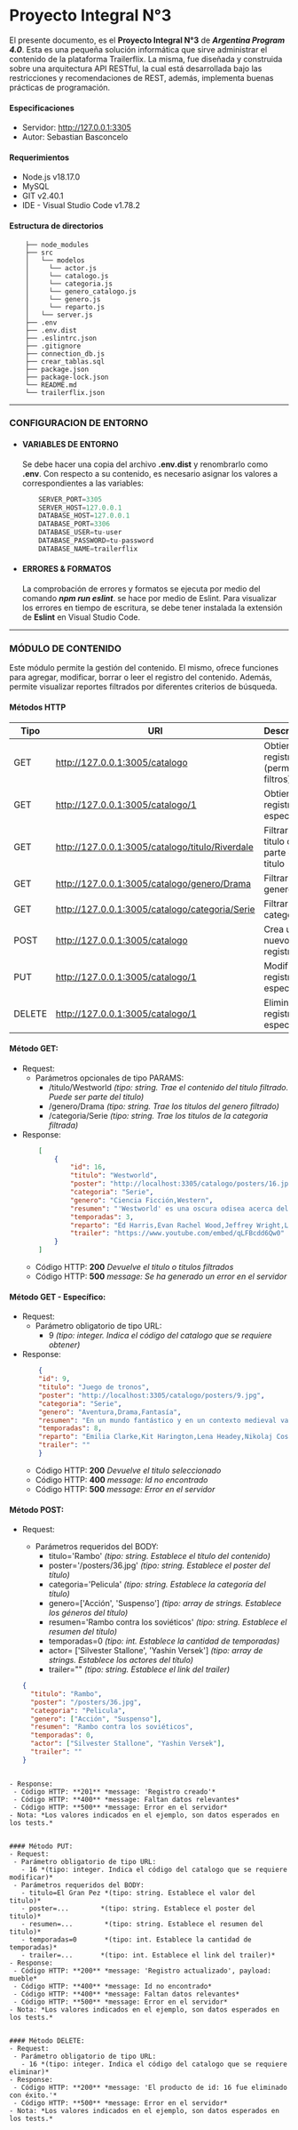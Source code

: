 # Proyecto Integral N°3

El presente documento, es el **Proyecto Integral N°3** de ***Argentina Program 4.0***. Esta es una pequeña solución informática que sirve administrar el contenido de la plataforma Trailerflix.
La misma, fue diseñada y construida sobre una arquitectura API RESTful, la cual está desarrollada bajo las restricciones y recomendaciones de REST, además, implementa buenas prácticas de programación.

#### Especificaciones
- Servidor: http://127.0.0.1:3305
- Autor: Sebastian Basconcelo

#### Requerimientos
- Node.js v18.17.0
- MySQL
- GIT v2.40.1
- IDE - Visual Studio Code v1.78.2

#### Estructura de directorios
``` tree
    ├── node_modules
    ├── src
    │   └── modelos
    │     └── actor.js
    │     └── catalogo.js
    │     └── categoria.js
    │     └── genero_catalogo.js
    │     └── genero.js
    │     └── reparto.js
    │   └── server.js
    ├── .env
    ├── .env.dist
    ├── .eslintrc.json
    ├── .gitignore
    ├── connection_db.js
    ├── crear_tablas.sql
    ├── package.json
    ├── package-lock.json 
    └── README.md
    └── trailerflix.json
```

---
### CONFIGURACION DE ENTORNO
  - #### VARIABLES DE ENTORNO
    Se debe hacer una copia del archivo **.env.dist** y renombrarlo como **.env**. Con respecto a su contenido, es necesario asignar los valores a correspondientes a las variables:
    ``` js
        SERVER_PORT=3305
        SERVER_HOST=127.0.0.1
        DATABASE_HOST=127.0.0.1
        DATABASE_PORT=3306
        DATABASE_USER=tu-user
        DATABASE_PASSWORD=tu-password
        DATABASE_NAME=trailerflix
    ```


 - #### ERRORES & FORMATOS
    La comprobación de errores y formatos se ejecuta por medio del comando ***npm run eslint***. se hace por medio de Eslint. Para visualizar los errores en tiempo de escritura, se debe tener instalada la extensión de **Eslint** en Visual Studio Code.
    
---
### MÓDULO DE CONTENIDO

Este módulo permite la gestión del contenido. El mismo, ofrece funciones para agregar, modificar, borrar o leer el registro del contenido. Además, permite visualizar reportes filtrados por diferentes criterios de búsqueda.

#### Métodos HTTP
| Tipo | URI | Descripción |
|------|-----|-------------|
| GET | http://127.0.0.1:3005/catalogo | Obtiene los registros (permite filtros) |
| GET | http://127.0.0.1:3005/catalogo/1 | Obtiene un registro en específico |
| GET | http://127.0.0.1:3005/catalogo/titulo/Riverdale | Filtrar por titulo o parte del titulo |
| GET | http://127.0.0.1:3005/catalogo/genero/Drama | Filtrar por genero |
| GET | http://127.0.0.1:3005/catalogo/categoria/Serie | Filtrar por categoria |
| POST | http://127.0.0.1:3005/catalogo | Crea un nuevo registro |
| PUT | http://127.0.0.1:3005/catalogo/1 | Modifica un registro en específico |
| DELETE | http://127.0.0.1:3005/catalogo/1 | Elimina un registro en específico |


#### Método GET:
- Request:
  - Parámetros opcionales de tipo PARAMS:
    - /titulo/Westworld  *(tipo: string. Trae el contenido del titulo filtrado. Puede ser parte del titulo)* 
    - /genero/Drama  *(tipo: string. Trae los titulos del genero filtrado)* 
    - /categoria/Serie *(tipo: string. Trae los titulos de la categoria filtrada)* 
- Response:
    ``` json
        [
            {
                "id": 16,
                "titulo": "Westworld",
                "poster": "http://localhost:3305/catalogo/posters/16.jpg",
                "categoria": "Serie",
                "genero": "Ciencia Ficción,Western",
                "resumen": "'Westworld' es una oscura odisea acerca del amanecer de la conciencia artificial y la evolución del pecado. Situada en la intersección del futuro cercano y el pasado reimaginado, explora un mundo donde cada apetito humano, sin importar cuán noble o depravado, puede ser saciado. Está ambientada en un parque temático futurista dirigido por el Dr. Robert Ford (Anthony Hopkins). Las instalaciones cuentan con androides caracterizados del western americano, y gracias a ellos los visitantes pueden introducirse en cualquier tipo de fantasía por muy oscura que sea.",
                "temporadas": 3,
                "reparto": "Ed Harris,Evan Rachel Wood,Jeffrey Wright,Luke Hemsworth,Tessa Thompson,Thandie Newton",
                "trailer": "https://www.youtube.com/embed/qLFBcdd6Qw0"
            }
        ]
    ```
  - Código HTTP: **200** *Devuelve el titulo o titulos filtrados*
  - Código HTTP: **500** *message: Se ha generado un error en el servidor*


#### Método GET - Específico:
- Request:
  - Parámetro obligatorio de tipo URL:
    - 9 *(tipo: integer. Indica el código del catalogo que se requiere obtener)*
- Response:
    ``` json
        {
        "id": 9,
        "titulo": "Juego de tronos",
        "poster": "http://localhost:3305/catalogo/posters/9.jpg",
        "categoria": "Serie",
        "genero": "Aventura,Drama,Fantasía",
        "resumen": "En un mundo fantástico y en un contexto medieval varias familias, relativas a la nobleza, se disputan el poder para dominar el territorio ficticio de Poniente (Westeros) y tomar el control de los Siete Reinos desde el Trono de Hierro, lugar donde el rey ejerce el poder.",
        "temporadas": 8,
        "reparto": "Emilia Clarke,Kit Harington,Lena Headey,Nikolaj Coster-Waldau,Peter Dinklage,Sophie Turner",
        "trailer": ""
        }
    ```
  - Código HTTP: **200** *Devuelve el titulo seleccionado*
  - Código HTTP: **400** *message: Id no encontrado*
  - Código HTTP: **500** *message: Error en el servidor*


#### Método POST:
- Request:
  - Parámetros requeridos del BODY:
    - titulo='Rambo' *(tipo: string. Establece el título del contenido)* 
    - poster='/posters/36.jpg'  *(tipo: string. Establece el poster del título)* 
    - categoria='Pelicula'  *(tipo: string. Establece la categoría del título)* 
    - genero=['Acción', 'Suspenso']  *(tipo: array de strings. Establece los géneros del título)* 
    - resumen='Rambo contra los soviéticos'        *(tipo: string. Establece el resumen del título)* 
    - temporadas=0  *(tipo: int. Establece la cantidad de temporadas)* 
    - actor= ['Silvester Stallone', 'Yashin Versek'] *(tipo: array de strings. Establece los actores del título)*
    - trailer=""       *(tipo: string. Establece el link del trailer)*

  ``` json
  {
    "titulo": "Rambo",
    "poster": "/posters/36.jpg",
    "categoria": "Pelicula",
    "genero": ["Acción", "Suspenso"],
    "resumen": "Rambo contra los soviéticos",
    "temporadas": 0,
    "actor": ["Silvester Stallone", "Yashin Versek"],
    "trailer": ""
  }
 ```

- Response:
  - Código HTTP: **201** *message: 'Registro creado'*
  - Código HTTP: **400** *message: Faltan datos relevantes*
  - Código HTTP: **500** *message: Error en el servidor*
- Nota: *Los valores indicados en el ejemplo, son datos esperados en los tests.*


#### Método PUT:
- Request:
  - Parámetro obligatorio de tipo URL:
    - 16 *(tipo: integer. Indica el código del catalogo que se requiere modificar)*
  - Parámetros requeridos del BODY:
    - titulo=El Gran Pez *(tipo: string. Establece el valor del titulo)* 
    - poster=...        *(tipo: string. Establece el poster del titulo)* 
    - resumen=...        *(tipo: string. Establece el resumen del titulo)* 
    - temporadas=0       *(tipo: int. Establece la cantidad de temporadas)* 
    - trailer=...       *(tipo: int. Establece el link del trailer)* 
- Response:
  - Código HTTP: **200** *message: 'Registro actualizado', payload: mueble*
  - Código HTTP: **400** *message: Id no encontrado*
  - Código HTTP: **400** *message: Faltan datos relevantes*
  - Código HTTP: **500** *message: Error en el servidor*
- Nota: *Los valores indicados en el ejemplo, son datos esperados en los tests.*


#### Método DELETE:
- Request:
  - Parámetro obligatorio de tipo URL:
    - 16 *(tipo: integer. Indica el código del catalogo que se requiere eliminar)*
- Response:
  - Código HTTP: **200** *message: 'El producto de id: 16 fue eliminado con éxito.'*
  - Código HTTP: **500** *message: Error en el servidor*
- Nota: *Los valores indicados en el ejemplo, son datos esperados en los tests.*
